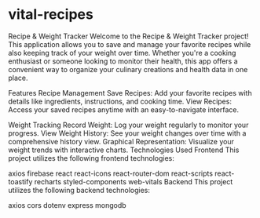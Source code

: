 # vital-recipes
Recipe & Weight Tracker
Welcome to the Recipe & Weight Tracker project! This application allows you to save and manage your favorite recipes while also keeping track of your weight over time. Whether you're a cooking enthusiast or someone looking to monitor their health, this app offers a convenient way to organize your culinary creations and health data in one place.

Features
Recipe Management
Save Recipes: Add your favorite recipes with details like ingredients, instructions, and cooking time.
View Recipes: Access your saved recipes anytime with an easy-to-navigate interface.

Weight Tracking
Record Weight: Log your weight regularly to monitor your progress.
View Weight History: See your weight changes over time with a comprehensive history view.
Graphical Representation: Visualize your weight trends with interactive charts.
Technologies Used
Frontend
This project utilizes the following frontend technologies:

axios
firebase
react
react-icons
react-router-dom
react-scripts
react-toastify
recharts
styled-components
web-vitals
Backend
This project utilizes the following backend technologies:

axios
cors
dotenv
express
mongodb
